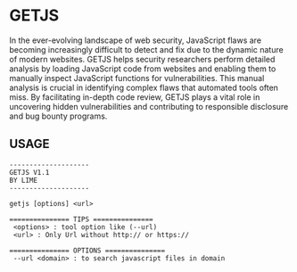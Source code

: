 # GETJS 

In the ever-evolving landscape of web security, JavaScript flaws are becoming increasingly difficult to detect and fix due to the dynamic nature of modern websites. GETJS helps security researchers perform detailed analysis by loading JavaScript code from websites and enabling them to manually inspect JavaScript functions for vulnerabilities. This manual analysis is crucial in identifying complex flaws that automated tools often miss. By facilitating in-depth code review, GETJS plays a vital role in uncovering hidden vulnerabilities and contributing to responsible disclosure and bug bounty programs.

## USAGE
```
--------------------
GETJS V1.1
BY LIME
--------------------

getjs [options] <url>

=============== TIPS ===============
 <options> : tool option like (--url)
 <url> : Only Url without http:// or https://

=============== OPTIONS ===============
 --url <domain> : to search javascript files in domain

```

